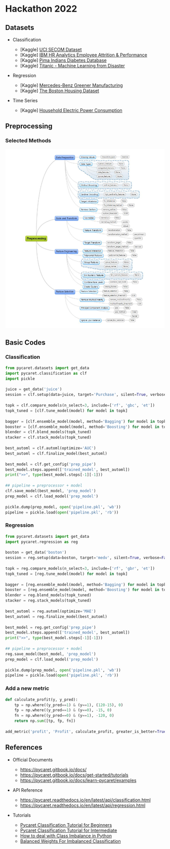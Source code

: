 # Hackathon 2022

## Datasets

* Classification
  - [Kaggle] [UCI SECOM Dataset](https://www.kaggle.com/datasets/paresh2047/uci-semcom)
  - [Kaggle] [IBM HR Analytics Employee Attrition & Performance](https://www.kaggle.com/datasets/pavansubhasht/ibm-hr-analytics-attrition-dataset)
  - [Kaggle] [Pima Indians Diabetes Database](https://www.kaggle.com/datasets/uciml/pima-indians-diabetes-database)
  - [Kaggle] [Titanic - Machine Learning from Disaster](https://www.kaggle.com/competitions/titanic)

* Regression
  - [Kaggle] [Mercedes-Benz Greener Manufacturing](https://www.kaggle.com/c/mercedes-benz-greener-manufacturing)
  - [Kaggle] [The Boston Housing Dataset](https://www.kaggle.com/code/prasadperera/the-boston-housing-dataset/notebook)

* Time Series
  - [Kaggle] [Household Electric Power Consumption](https://www.kaggle.com/datasets/uciml/electric-power-consumption-data-set)

## Preprocessing

### Selected Methods
![preprocessing](./Preprocessing.jpg)

## Basic Codes

### Classification

```python
from pycaret.datasets import get_data
import pycaret.classification as clf
import pickle

juice = get_data('juice')
session = clf.setup(data=juice, target='Purchase', silent=True, verbose=False)

topk = clf.compare_models(n_select=3, include=['rf', 'gbc', 'et'])
topk_tuned = [clf.tune_model(model) for model in topk]

bagger = [clf.ensemble_model(model, method='Bagging') for model in topk_tuned]
booster = [clf.ensemble_model(model, method='Boosting') for model in topk_tuned]
blender = clf.blend_models(topk_tuned)
stacker = clf.stack_models(topk_tuned)

best_automl = clf.automl(optimize='AUC')
best_automl = clf.finalize_model(best_automl)

best_model = clf.get_config('prep_pipe')
best_model.steps.append(['trained_model', best_automl])
print(">>", type(best_model.steps[-1][-1]))

## pipeline = preprocessor + model
clf.save_model(best_model, 'prep_model')
prep_model = clf.load_model('prep_model')

pickle.dump(prep_model, open('pipeline.pkl', 'wb'))
pipeline = pickle.load(open('pipeline.pkl', 'rb'))
```

### Regression

```python
from pycaret.datasets import get_data
import pycaret.regression as reg

boston = get_data('boston')
session = reg.setup(data=boston, target='medv', silent=True, verbose=False)

topk = reg.compare_models(n_select=3, include=['rf', 'gbr', 'et'])
topk_tuned = [reg.tune_model(model) for model in topk]

bagger = [reg.ensemble_model(model, method='Bagging') for model in topk_tuned]
booster = [reg.ensemble_model(model, method='Boosting') for model in topk_tuned]
blender = reg.blend_models(topk_tuned)
stacker = reg.stack_models(topk_tuned)

best_automl = reg.automl(optimize='MAE')
best_automl = reg.finalize_model(best_automl)

best_model = reg.get_config('prep_pipe')
best_model.steps.append(['trained_model', best_automl])
print(">>", type(best_model.steps[-1][-1]))

## pipeline = preprocessor + model
reg.save_model(best_model, 'prep_model')
prep_model = clf.load_model('prep_model')

pickle.dump(prep_model, open('pipeline.pkl', 'wb'))
pipeline = pickle.load(open('pipeline.pkl', 'rb'))
```

### Add a new metric

```python
def calculate_profit(y, y_pred):
    tp = np.where((y_pred==1) & (y==1), (120-15), 0)
    fp = np.where((y_pred==1) & (y==0), -15, 0)
    fn = np.where((y_pred==0) & (y==1), -120, 0)
    return np.sum([tp, fp, fn])

add_metric('profit', 'Profit', calculate_profit, greater_is_better=True)
```

## References

* Official Documents
  - https://pycaret.gitbook.io/docs/
  - https://pycaret.gitbook.io/docs/get-started/tutorials
  - https://pycaret.gitbook.io/docs/learn-pycaret/examples

* API Reference
  - https://pycaret.readthedocs.io/en/latest/api/classification.html
  - https://pycaret.readthedocs.io/en/latest/api/regression.html
  
* Tutorials
  - [Pycaret Classification Tutorial for Beginners](https://dacon.io/codeshare/2428)
  - [Pycaret Classification Tutorial for Intermediate](https://dacon.io/codeshare/2430)
  - [How to deal with Class Imbalance in Python](https://vitalflux.com/class-imbalance-class-weight-python-sklearn/)
  - [Balanced Weights For Imbalanced Classification](https://medium.com/grabngoinfo/balanced-weights-for-imbalanced-classification-465f0e13c5ad)
